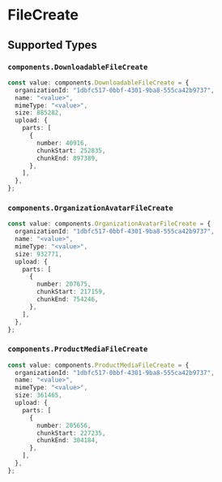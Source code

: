 # FileCreate


## Supported Types

### `components.DownloadableFileCreate`

```typescript
const value: components.DownloadableFileCreate = {
  organizationId: "1dbfc517-0bbf-4301-9ba8-555ca42b9737",
  name: "<value>",
  mimeType: "<value>",
  size: 885282,
  upload: {
    parts: [
      {
        number: 40916,
        chunkStart: 252835,
        chunkEnd: 897389,
      },
    ],
  },
};
```

### `components.OrganizationAvatarFileCreate`

```typescript
const value: components.OrganizationAvatarFileCreate = {
  organizationId: "1dbfc517-0bbf-4301-9ba8-555ca42b9737",
  name: "<value>",
  mimeType: "<value>",
  size: 932771,
  upload: {
    parts: [
      {
        number: 207675,
        chunkStart: 217159,
        chunkEnd: 754246,
      },
    ],
  },
};
```

### `components.ProductMediaFileCreate`

```typescript
const value: components.ProductMediaFileCreate = {
  organizationId: "1dbfc517-0bbf-4301-9ba8-555ca42b9737",
  name: "<value>",
  mimeType: "<value>",
  size: 361465,
  upload: {
    parts: [
      {
        number: 205656,
        chunkStart: 227235,
        chunkEnd: 304184,
      },
    ],
  },
};
```

